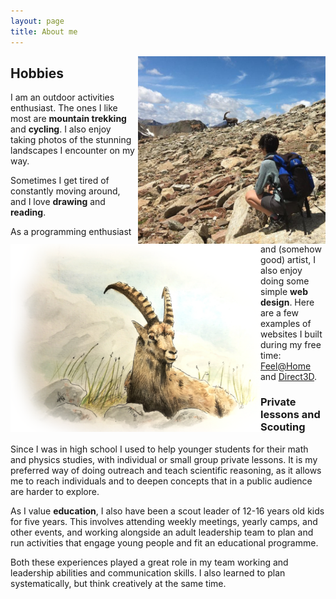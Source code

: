```yaml
---
layout: page
title: About me
---
```


<img class="post-img" width=300 align="right" src="/assets/img/stambecchi.jpg"/>

## Hobbies

I am an outdoor activities enthusiast. The ones I like most are **mountain trekking** and **cycling**. I also enjoy taking photos of the stunning landscapes I encounter on my way.

Sometimes I get tired of constantly moving around, and I love **drawing** and **reading**.

<img width=400 align="left" src="/assets/img/stambecco.png"/>

As a programming enthusiast and (somehow good) artist, I also enjoy doing some simple **web design**. Here are a few examples of websites I built during my free time: [Feel@Home](https://www.feelathome.eu/) and [Direct3D](https://www.direct3d.it/).

<!---* See my [Blog](https://elisalegnani.github.io/blog) page for more! *--->

<!---* Ooops, almost forgot to mention my unconditional love for cats an animals. Here is Pepe :) *--->

### Private lessons and Scouting
 
Since I was in high school I used to help younger students for their math and physics studies, with individual or small group private lessons. It is my preferred way of doing outreach and teach scientific reasoning, as it allows me to reach individuals and to deepen concepts that in a public audience are harder to explore.

As I value **education**, I also have been a scout leader of 12-16 years old kids for five years. This involves attending weekly meetings, yearly camps, and other events, and working alongside an adult leadership team to plan and run activities that engage young people and fit an educational programme.

Both these experiences played a great role in my team working and leadership abilities and communication skills. I also learned to plan systematically, but think creatively at the same time.
